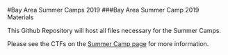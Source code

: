 #Bay Area Summer Camps 2019
###Bay Area Summer Camp 2019 Materials

This Github Repository will host all files necessary for the Summer Camps.

Please see the CTFs on the [Summer Camp page](https://www.baycyber.net/sc) for more information.

